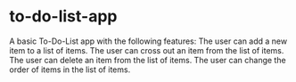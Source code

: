 # to-do-list-app
A basic To-Do-List app with the following features:  The user can add a new item to a list of items. The user can cross out an item from the list of items. The user can delete an item from the list of items. The user can change the order of items in the list of items.
